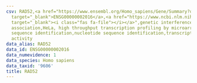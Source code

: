 ```yaml
---
csv: RAD52,<a href="https://www.ensembl.org/Homo_sapiens/Gene/Summary?db=core;g=ENSG00000002016"
  target="_blank">ENSG00000002016</a>,<a href="https://www.ncbi.nlm.nih.gov/pubmed/17216044"
  target="_blank"><i class="fas fa-file"></i></a>",genetic interference,functional
  association,HeLa, high throughput transcription profiling by microarray,nucleotide
  sequence identification,nucleotide sequence identification,transcriptional regulation,down-regulates
  activity
data_alias: RAD52
data_id: ENSG00000002016
data_numevidence: 1
data_species: Homo sapiens
data_taxid: '9606'
title: RAD52
---
```

